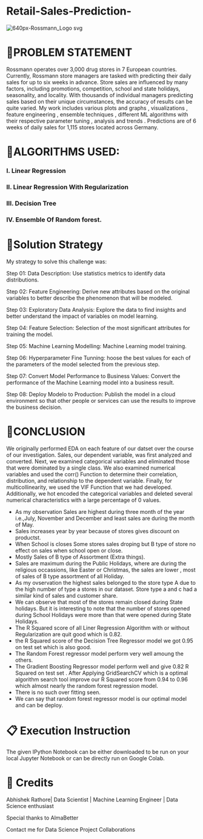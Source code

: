 # Retail-Sales-Prediction-

![640px-Rossmann_Logo svg](https://user-images.githubusercontent.com/104754645/174442537-0a299233-58b6-4ebf-9208-a62f5a7d82c5.png)
# 📖PROBLEM STATEMENT
Rossmann operates over 3,000 drug stores in 7 European countries. Currently, Rossmann store managers are tasked with predicting their daily sales for up to six weeks in advance. Store sales are influenced by many factors, including promotions, competition, school and state holidays, seasonality, and locality. With thousands of individual managers predicting sales based on their unique circumstances, the accuracy of results can be quite varied. My work includes various plots and graphs , visualizations , feature engineering , ensemble techniques , different ML algorithms with their respective parameter tuning , analysis and trends . Predictions are of 6 weeks of daily sales for 1,115 stores located across Germany.
# 📖ALGORITHMS USED:
### I. Linear Regression
### II. Linear Regression With Regularization
### III. Decision Tree
### IV. Ensemble Of Random forest.


# 📖Solution Strategy
My strategy to solve this challenge was:

Step 01: Data Description: Use statistics metrics to identify data distributions.

Step 02: Feature Engineering: Derive new attributes based on the original variables to better describe the phenomenon that will be modeled.

Step 03: Exploratory Data Analysis: Explore the data to find insights and better understand the impact of variables on model learning.

Step 04: Feature Selection: Selection of the most significant attributes for training the model.

Step 05: Machine Learning Modelling: Machine Learning model training.

Step 06: Hyperparameter Fine Tunning: hoose the best values for each of the parameters of the model selected from the previous step.

Step 07: Convert Model Performance to Business Values: Convert the performance of the Machine Learning model into a business result.

Step 08: Deploy Modelo to Production: Publish the model in a cloud environment so that other people or services can use the results to improve the business decision.
# 📖CONCLUSION
We originally performed EDA on each feature of our datset over the course of our investigation. Sales, our dependent variable, was first analyzed and converted. Next, we examined categorical variables and eliminated those that were dominated by a single class. We also examined numerical variables and used the corr() Function to determine their correlation, distribution, and relationship to the dependent variable. Finally, for multicollinearity, we used the VIF Function that we had developed. Additionally, we hot encoded the categorical variables and deleted several numerical characteristics with a large percentage of 0 values.

* As my observation Sales are highest during three month of the year i.e.,July, November and December and least sales are during the month of May.
* Sales increases year by year because of stores gives discount on productst.
* When School is closes Some stores sales droping but B type of store no effect on sales when school open or close.
* Mostly Sales of B type of Assortment (Extra things).
* Sales are maximum during the Public Holidays, where are during the religious occassions, like Easter or Christmas, the sales are lower , most of sales of B type assortment of all Holiday.
* As my ovservation the highest sales belonged to the store type A due to the high number of type a stores in our dataset. Store type a and c had a similar kind of sales and customer share.
* We can observe that most of the stores remain closed during State holidays. But it is interesting to note that the number of stores opened during School Holidays were more than that were opened during State Holidays.
* The R Squared score of all Liner Regression Algorithm with or without Regularization are quit good which is 0.82.
* the R Squared score of the Decision Tree Regressor model we got 0.95 on test set which is also good.
* The Random Forest regressor model perform very well amoung the others.
* The Gradient Boosting Regressor model perform well and give 0.82 R Squared on test set . After Applying GridSearchCV which is a optimal algorithm search tool improve our R Squared score from 0.94 to 0.96 which almost nearly the random forest regression model.
* There is no such over fitting seen.
* We can say that random forest regressor model is our optimal model and can be deploy.
# 📋 Execution Instruction
The given IPython Notebook can be either downloaded to be run on your local Jupyter Notebook or can be directly run on Google Colab.

# 📜 Credits
 Abhishek Rathore| Data Scientist | Machine Learning Engineer | Data Science enthusiast

Special thanks to AlmaBetter

Contact me for Data Science Project Collaborations



